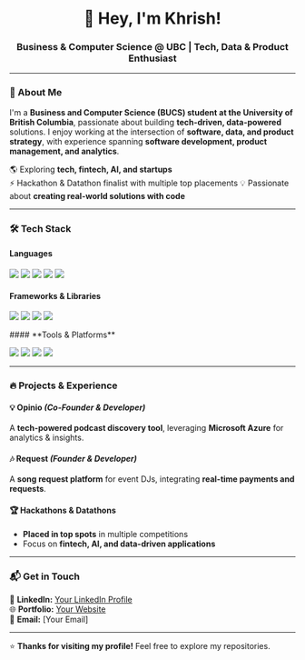 <h1 align="center">👋 Hey, I'm Khrish!</h1>
<h3 align="center">Business & Computer Science @ UBC | Tech, Data & Product Enthusiast</h3>

---

### 🚀 About Me  
I'm a **Business and Computer Science (BUCS) student at the University of British Columbia**, passionate about building **tech-driven, data-powered** solutions. I enjoy working at the intersection of **software, data, and product strategy**, with experience spanning **software development, product management, and analytics**.  

🌎 Exploring **tech, fintech, AI, and startups**  
⚡ Hackathon & Datathon finalist with multiple top placements
💡 Passionate about **creating real-world solutions with code**  

---

### 🛠️ Tech Stack  
#### **Languages**  
<p>
  <img src="https://img.shields.io/badge/-Python-3776AB?style=flat&logo=python&logoColor=white" />
  <img src="https://img.shields.io/badge/-JavaScript-F7DF1E?style=flat&logo=javascript&logoColor=black" />
  <img src="https://img.shields.io/badge/-TypeScript-3178C6?style=flat&logo=typescript&logoColor=white" />
  <img src="https://img.shields.io/badge/-Java-007396?style=flat&logo=java&logoColor=white" />
  <img src="https://img.shields.io/badge/-SQL-CC2927?style=flat&logo=microsoft-sql-server&logoColor=white" />
</p>

#### **Frameworks & Libraries**  
<p>
  <img src="https://img.shields.io/badge/-React-61DAFB?style=flat&logo=react&logoColor=black" />
  <img src="https://img.shields.io/badge/-Node.js-339933?style=flat&logo=node.js&logoColor=white" />
  <img src="https://img.shields.io/badge/-Express-000000?style=flat&logo=express&logoColor=white" />
  <img src="https://img.shields.io/badge/-TailwindCSS-38B2AC?style=flat&logo=tailwind-css&logoColor=white" />
</p>
#### **Tools & Platforms**  
<p>
  <img src="https://img.shields.io/badge/-Microsoft_Azure-0078D4?style=flat&logo=microsoft-azure&logoColor=white" />
  <img src="https://img.shields.io/badge/-Docker-2496ED?style=flat&logo=docker&logoColor=white" />
  <img src="https://img.shields.io/badge/-Git-F05032?style=flat&logo=git&logoColor=white" />
  <img src="https://img.shields.io/badge/-PostgreSQL-336791?style=flat&logo=postgresql&logoColor=white" />
</p>

---

### 🔥 Projects & Experience  
#### **💡 Opinio** *(Co-Founder & Developer)*  
A **tech-powered podcast discovery tool**, leveraging **Microsoft Azure** for analytics & insights.  

#### **🎶 Request** *(Founder & Developer)*  
A **song request platform** for event DJs, integrating **real-time payments and requests**.  

#### **🏆 Hackathons & Datathons**  
- **Placed in top spots** in multiple competitions  
- Focus on **fintech, AI, and data-driven applications**  

---

### 📬 Get in Touch  
💼 **LinkedIn:** [Your LinkedIn Profile](https://linkedin.com/in/your-profile)  
🌐 **Portfolio:** [Your Website](https://yourwebsite.com)  
📧 **Email:** [Your Email]  

---

⭐ **Thanks for visiting my profile!** Feel free to explore my repositories.  
